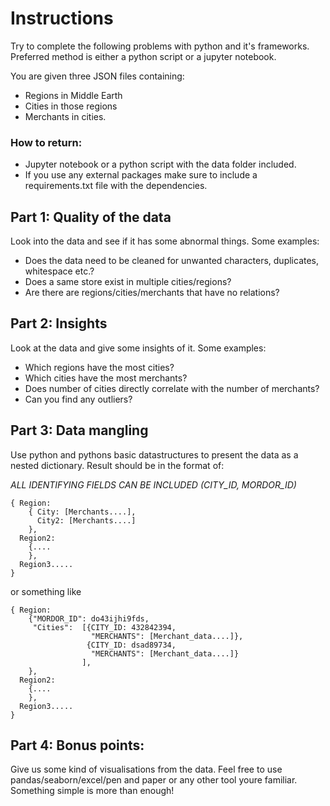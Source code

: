 # Instructions

Try to complete the following problems with python and it's frameworks. Preferred method is either a python script or a jupyter notebook.


You are given three JSON files containing:
- Regions in Middle Earth
- Cities in those regions
- Merchants in cities.

### How to return:
- Jupyter notebook or a python script with the data folder included.
- If you use any external packages make sure to include a requirements.txt file with the dependencies.

## Part 1: Quality of the data

Look into the data and see if it has some abnormal things. Some examples:
- Does the data need to be cleaned for unwanted characters, duplicates, whitespace etc.?
- Does a same store exist in multiple cities/regions?
- Are there are regions/cities/merchants that have no relations?


## Part 2: Insights

Look at the data and give some insights of it. Some examples:
- Which regions have the most cities?
- Which cities have the most merchants? 
- Does number of cities directly correlate with the number of merchants?
- Can you find any outliers?


## Part 3: Data mangling

Use python and pythons basic datastructures to present the data as a nested dictionary. Result should be in the format of:

*ALL IDENTIFYING FIELDS CAN BE INCLUDED (CITY_ID, MORDOR_ID)*

    { Region:
        { City: [Merchants....],
          City2: [Merchants....]
        },
      Region2:
        {....
        },
      Region3.....
    }

or something like

    { Region:
        {"MORDOR_ID": do43ijhi9fds,
         "Cities":  [{CITY_ID: 432842394,
                      "MERCHANTS": [Merchant_data....]},
                     {CITY_ID: dsad89734,
                      "MERCHANTS": [Merchant_data....]}
                    ],
        },
      Region2:
        {....
        },
      Region3.....
    }

## Part 4: Bonus points:

Give us some kind of visualisations from the data. Feel free to use pandas/seaborn/excel/pen and paper or any other tool youre familiar. Something simple is more than enough!